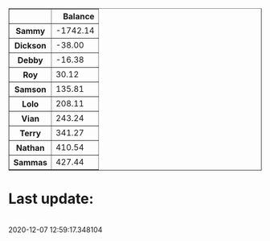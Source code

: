 <table border="1" class="dataframe">
  <thead>
    <tr style="text-align: right;">
      <th></th>
      <th>Balance</th>
    </tr>
  </thead>
  <tbody>
    <tr>
      <th>Sammy</th>
      <td>-1742.14</td>
    </tr>
    <tr>
      <th>Dickson</th>
      <td>-38.00</td>
    </tr>
    <tr>
      <th>Debby</th>
      <td>-16.38</td>
    </tr>
    <tr>
      <th>Roy</th>
      <td>30.12</td>
    </tr>
    <tr>
      <th>Samson</th>
      <td>135.81</td>
    </tr>
    <tr>
      <th>Lolo</th>
      <td>208.11</td>
    </tr>
    <tr>
      <th>Vian</th>
      <td>243.24</td>
    </tr>
    <tr>
      <th>Terry</th>
      <td>341.27</td>
    </tr>
    <tr>
      <th>Nathan</th>
      <td>410.54</td>
    </tr>
    <tr>
      <th>Sammas</th>
      <td>427.44</td>
    </tr>
  </tbody>
</table><H1>Last update:</h1><br>2020-12-07 12:59:17.348104